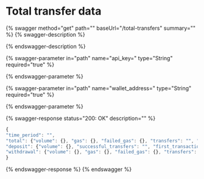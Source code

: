 # Total transfer data

{% swagger method="get" path="" baseUrl="/total-transfers" summary="" %}
{% swagger-description %}

{% endswagger-description %}

{% swagger-parameter in="path" name="api_key=" type="String" required="true" %}

{% endswagger-parameter %}

{% swagger-parameter in="path" name="wallet_address=" type="String" required="true" %}

{% endswagger-parameter %}

{% swagger-response status="200: OK" description="" %}
```javascript
{
"time_period": "",
"total": {"volume": {}, "gas": {}, "failed_gas": {}, "transfers": "", "successful_transfers": "", "failed_transfers": "", "first_transaction": {}, "last_transaction": {}}
"deposit": {"volume": {}, "successful_transfers": "", "first_transaction": {}, "last_transaction": {}}
"withdrawal": {"volume": {}, "gas": {}, "failed_gas": {}, "transfers": "", "successful_transfers": "", "failed_transfers": "", "first_transaction": {}, "last_transaction": {}}
}
```
{% endswagger-response %}
{% endswagger %}
